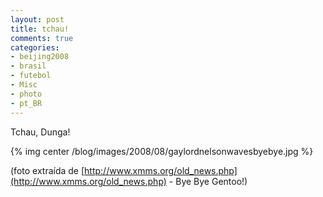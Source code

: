 ```yaml
---
layout: post
title: tchau!
comments: true
categories:
- beijing2008
- brasil
- futebol
- Misc
- photo
- pt_BR
---
```

Tchau, Dunga!

{% img center /blog/images/2008/08/gaylordnelsonwavesbyebye.jpg %}

(foto extraída de [http://www.xmms.org/old_news.php](http://www.xmms.org/old_news.php) - Bye Bye Gentoo!)
